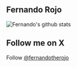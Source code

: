 ## Fernando Rojo

 
![Fernando's github stats](https://github-readme-stats.vercel.app/api?username=nandorojo&count_private=true&show_icons=true&theme=radical)


## Follow me on X

Follow [@fernandotherojo](https://twitter.com/fernandotherojo)

<!--
**nandorojo/nandorojo** is a ✨ _special_ ✨ repository because its `README.md` (this file) appears on your GitHub profile.


[![Source Karma badge for @nandorojo](https://sourcekarma-og.vercel.app/api/nandorojo/github)](https://sourcekarma.vercel.app/nandorojo)

Here are some ideas to get you started:

- 🔭 I’m currently working on ...
- 🌱 I’m currently learning ...
- 👯 I’m looking to collaborate on ...
- 🤔 I’m looking for help with ...
- 💬 Ask me about ...
- 📫 How to reach me: ...
- ⚡ Fun fact: ...
![Fernando's wakatime stats](https://github-readme-stats.vercel.app/api/wakatime?username=nandorojo)
-->
